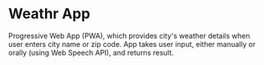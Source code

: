 # Weathr App
Progressive Web App (PWA), which provides city's weather details when user enters city name or zip code.
App takes user input, either manually or orally (using Web Speech API), and returns result.
